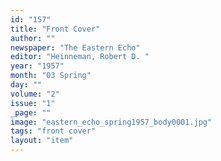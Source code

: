 ```yaml
---
id: "157"
title: "Front Cover"
author: ""
newspaper: "The Eastern Echo"
editor: "Heinneman, Robert D. "
year: "1957"
month: "03 Spring"
day: ""
volume: "2"
issue: "1"
_page: ""
image: "eastern_echo_spring1957_body0001.jpg"
tags: "front cover"
layout: "item"
---
```


